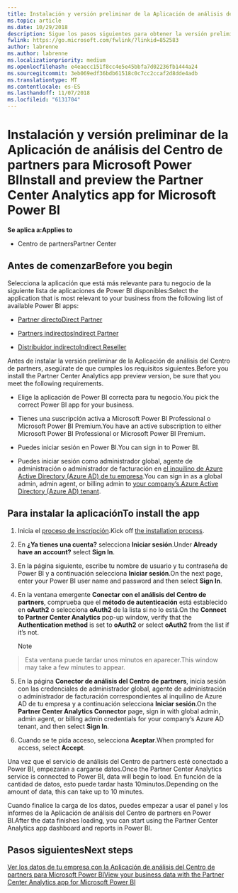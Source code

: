 ```yaml
---
title: Instalación y versión preliminar de la Aplicación de análisis del Centro de partners para Microsoft Power BI | Centro de partners
ms.topic: article
ms.date: 10/29/2018
description: Sigue los pasos siguientes para obtener la versión preliminar de la Aplicación de análisis del Centro de partners para Power BI (para partners directos en CSP).
fwlink: https://go.microsoft.com/fwlink/?linkid=852583
author: labrenne
ms.author: labrenne
ms.localizationpriority: medium
ms.openlocfilehash: e4eaecc151f8cc4e5e45bbfa7d02236fb1444a24
ms.sourcegitcommit: 3eb069edf36bdb61518c0c7cc2ccaf2d8dde4adb
ms.translationtype: MT
ms.contentlocale: es-ES
ms.lasthandoff: 11/07/2018
ms.locfileid: "6131704"
---
```

# <a name="install-and-preview-the-partner-center-analytics-app-for-microsoft-power-bi"></a><span data-ttu-id="75875-103">Instalación y versión preliminar de la Aplicación de análisis del Centro de partners para Microsoft Power BI</span><span class="sxs-lookup"><span data-stu-id="75875-103">Install and preview the Partner Center Analytics app for Microsoft Power BI</span></span>

**<span data-ttu-id="75875-104">Se aplica a:</span><span class="sxs-lookup"><span data-stu-id="75875-104">Applies to</span></span>**

- <span data-ttu-id="75875-105">Centro de partners</span><span class="sxs-lookup"><span data-stu-id="75875-105">Partner Center</span></span>

## <a name="before-you-begin"></a><span data-ttu-id="75875-106">Antes de comenzar</span><span class="sxs-lookup"><span data-stu-id="75875-106">Before you begin</span></span>

<span data-ttu-id="75875-107">Selecciona la aplicación que está más relevante para tu negocio de la siguiente lista de aplicaciones de Power BI disponibles:</span><span class="sxs-lookup"><span data-stu-id="75875-107">Select the application that is most relevant to your business from the following list of available Power BI apps:</span></span>
- [<span data-ttu-id="75875-108">Partner directo</span><span class="sxs-lookup"><span data-stu-id="75875-108">Direct Partner</span></span>](https://app.powerbi.com/groups/me/getdata/services/direct-providers-partner-analytics)

- [<span data-ttu-id="75875-109">Partners indirectos</span><span class="sxs-lookup"><span data-stu-id="75875-109">Indirect Partner</span></span>](https://app.powerbi.com/groups/me/getdata/services/indirect-providers-partner-analytics)

- [<span data-ttu-id="75875-110">Distribuidor indirecto</span><span class="sxs-lookup"><span data-stu-id="75875-110">Indirect Reseller</span></span>](https://app.powerbi.com/groups/me/getdata/services/indirect-seller-partner-analytics)

<span data-ttu-id="75875-111">Antes de instalar la versión preliminar de la Aplicación de análisis del Centro de partners, asegúrate de que cumples los requisitos siguientes.</span><span class="sxs-lookup"><span data-stu-id="75875-111">Before you install the Partner Center Analytics app preview version, be sure that you meet the following requirements.</span></span>

- <span data-ttu-id="75875-112">Elige la aplicación de Power BI correcta para tu negocio.</span><span class="sxs-lookup"><span data-stu-id="75875-112">You pick the correct Power BI app for your business.</span></span>

- <span data-ttu-id="75875-113">Tienes una suscripción activa a Microsoft Power BI Professional o Microsoft Power BI Premium.</span><span class="sxs-lookup"><span data-stu-id="75875-113">You have an active subscription to either Microsoft Power BI Professional or Microsoft Power BI Premium.</span></span>

- <span data-ttu-id="75875-114">Puedes iniciar sesión en Power BI.</span><span class="sxs-lookup"><span data-stu-id="75875-114">You can sign in to Power BI.</span></span>

- <span data-ttu-id="75875-115">Puedes iniciar sesión como administrador global, agente de administración o administrador de facturación en [el inquilino de Azure Active Directory (Azure AD) de tu empresa](azure-active-directory-tenants-and-partner-center.md).</span><span class="sxs-lookup"><span data-stu-id="75875-115">You can sign in as a global admin, admin agent, or billing admin to [your company’s Azure Active Directory (Azure AD) tenant](azure-active-directory-tenants-and-partner-center.md).</span></span>

## <a name="to-install-the-app"></a><span data-ttu-id="75875-116">Para instalar la aplicación</span><span class="sxs-lookup"><span data-stu-id="75875-116">To install the app</span></span>

1. <span data-ttu-id="75875-117">Inicia el [proceso de inscripción](https://app.powerbi.com/getdata/services/partneranalytics?cpcode=PartnerCenterAnalytics&getDataForceConnect=true&alwaysPromptForContentProviderCreds=true).</span><span class="sxs-lookup"><span data-stu-id="75875-117">Kick off [the installation process](https://app.powerbi.com/getdata/services/partneranalytics?cpcode=PartnerCenterAnalytics&getDataForceConnect=true&alwaysPromptForContentProviderCreds=true).</span></span>

2. <span data-ttu-id="75875-118">En **¿Ya tienes una cuenta?** selecciona **Iniciar sesión**.</span><span class="sxs-lookup"><span data-stu-id="75875-118">Under **Already have an account?** select **Sign In**.</span></span> 

3.  <span data-ttu-id="75875-119">En la página siguiente, escribe tu nombre de usuario y tu contraseña de Power BI y a continuación selecciona **Iniciar sesión**.</span><span class="sxs-lookup"><span data-stu-id="75875-119">On the next page, enter your Power BI user name and password and then select **Sign In**.</span></span> 

4.  <span data-ttu-id="75875-120">En la ventana emergente **Conectar con el análisis del Centro de partners**, comprueba que el **método de autenticación** está establecido en **oAuth2** o selecciona **oAuth2** de la lista si no lo está.</span><span class="sxs-lookup"><span data-stu-id="75875-120">On the **Connect to Partner Center Analytics** pop-up window, verify that the **Authentication method** is set to **oAuth2** or select **oAuth2** from the list if it’s not.</span></span> 

    > [!NOTE]  
>  <span data-ttu-id="75875-121">Esta ventana puede tardar unos minutos en aparecer.</span><span class="sxs-lookup"><span data-stu-id="75875-121">This window may take a few minutes to appear.</span></span>

5.  <span data-ttu-id="75875-122">En la página **Conector de análisis del Centro de partners**, inicia sesión con las credenciales de administrador global, agente de administración o administrador de facturación correspondientes al inquilino de Azure AD de tu empresa y a continuación selecciona **Iniciar sesión**.</span><span class="sxs-lookup"><span data-stu-id="75875-122">On the **Partner Center Analytics Connector** page, sign in with global admin, admin agent, or billing admin credentials for your company’s Azure AD tenant, and then select **Sign In**.</span></span>
 
6.  <span data-ttu-id="75875-123">Cuando se te pida acceso, selecciona **Aceptar**.</span><span class="sxs-lookup"><span data-stu-id="75875-123">When prompted for access, select **Accept**.</span></span> 

<span data-ttu-id="75875-124">Una vez que el servicio de análisis del Centro de partners esté conectado a Power BI, empezarán a cargarse datos.</span><span class="sxs-lookup"><span data-stu-id="75875-124">Once the Partner Center Analytics service is connected to Power BI, data will begin to load.</span></span> <span data-ttu-id="75875-125">En función de la cantidad de datos, esto puede tardar hasta 10minutos.</span><span class="sxs-lookup"><span data-stu-id="75875-125">Depending on the amount of data, this can take up to 10 minutes.</span></span> 

<span data-ttu-id="75875-126">Cuando finalice la carga de los datos, puedes empezar a usar el panel y los informes de la Aplicación de análisis del Centro de partners en Power BI.</span><span class="sxs-lookup"><span data-stu-id="75875-126">After the data finishes loading, you can start using the Partner Center Analytics app dashboard and reports in Power BI.</span></span>

## <a name="next-steps"></a><span data-ttu-id="75875-127">Pasos siguientes</span><span class="sxs-lookup"><span data-stu-id="75875-127">Next steps</span></span>

[<span data-ttu-id="75875-128">Ver los datos de tu empresa con la Aplicación de análisis del Centro de partners para Microsoft Power BI</span><span class="sxs-lookup"><span data-stu-id="75875-128">View your business data with the Partner Center Analytics app for Microsoft Power BI</span></span>](power-bi-app-for-direct-partners-use.md)

